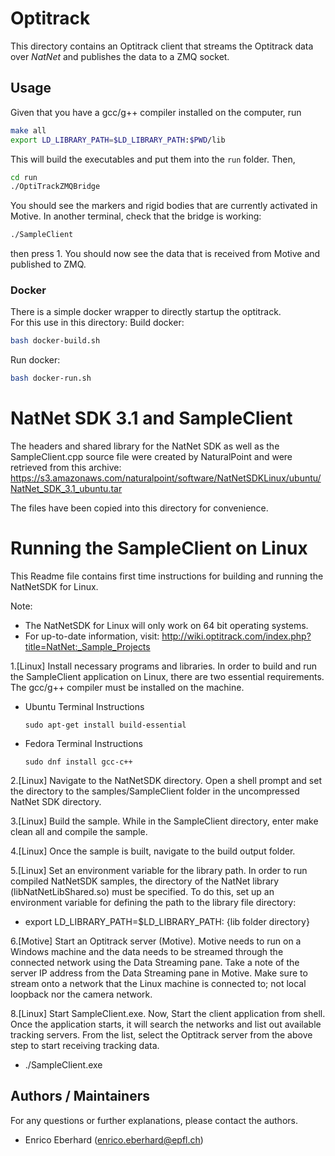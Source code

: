 ﻿# Optitrack

This directory contains an Optitrack client that streams the Optitrack data over *NatNet* and publishes the data to a
ZMQ socket.

## Usage

Given that you have a gcc/g++ compiler installed on the computer, run

```bash
make all
export LD_LIBRARY_PATH=$LD_LIBRARY_PATH:$PWD/lib
```

This will build the executables and put them into the `run` folder. Then,

```bash
cd run
./OptiTrackZMQBridge
```

You should see the markers and rigid bodies that are currently activated in Motive. In another terminal, check that the
bridge is working:

```bash
./SampleClient
```

then press 1. You should now see the data that is received from Motive and published to ZMQ.

### Docker
There is a simple docker wrapper to directly startup the optitrack.  
For this use in this directory:
Build docker:
``` bash
bash docker-build.sh
```
Run docker:
``` bash
bash docker-run.sh
```

# NatNet SDK 3.1 and SampleClient

The headers and shared library for the NatNet SDK as well as the SampleClient.cpp source file were created by
NaturalPoint and were retrieved from this archive:
https://s3.amazonaws.com/naturalpoint/software/NatNetSDKLinux/ubuntu/NatNet_SDK_3.1_ubuntu.tar

The files have been copied into this directory for convenience.

Running the SampleClient on Linux
========================================

This Readme file contains first time instructions for building and running the NatNetSDK for Linux.

Note:

* The NatNetSDK for Linux will only work on 64 bit operating systems.
* For up-to-date information, visit:
  http://wiki.optitrack.com/index.php?title=NatNet:_Sample_Projects

<!-- TODO: add ZMQ dependency once the CMake project is complete -->

1.[Linux] Install necessary programs and libraries. In order to build and run the SampleClient application on Linux,
there are two essential requirements. The gcc/g++ compiler must be installed on the machine.

- Ubuntu Terminal Instructions

  `sudo apt-get install build-essential`

- Fedora Terminal Instructions

  `sudo dnf install gcc-c++`

<!-- TODO: fix the following build steps once the CMake project is complete -->

2.[Linux] Navigate to the NatNetSDK directory. Open a shell prompt and set the directory to the samples/SampleClient
folder in the uncompressed NatNet SDK directory.

3.[Linux] Build the sample. While in the SampleClient directory, enter make clean all and compile the sample.

4.[Linux] Once the sample is built, navigate to the build output folder.

5.[Linux] Set an environment variable for the library path. In order to run compiled NatNetSDK samples, the directory of
the NatNet library
(libNatNetLibShared.so)    must be specified. To do this, set up an environment variable for defining the path to the
library file directory:

- export LD_LIBRARY_PATH=$LD_LIBRARY_PATH: {lib folder directory}

6.[Motive] Start an Optitrack server (Motive). Motive needs to run on a Windows machine and the data needs to be
streamed through the connected network using the Data Streaming pane. Take a note of the server IP address from the Data
Streaming pane in Motive. Make sure to stream onto a network that the Linux machine is connected to; not local loopback
nor the camera network.

8.[Linux] Start SampleClient.exe. Now, Start the client application from shell. Once the application starts, it will
search the networks and list out available tracking servers. From the list, select the Optitrack server from the above
step to start receiving tracking data.

- ./SampleClient.exe

## Authors / Maintainers

For any questions or further explanations, please contact the authors.

- Enrico Eberhard ([enrico.eberhard@epfl.ch](mailto:enrico.eberhard@epfl.ch))
